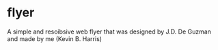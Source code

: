 # flyer
A simple and resoibsive web flyer that was designed by J.D. De Guzman and made by me (Kevin B. Harris)
